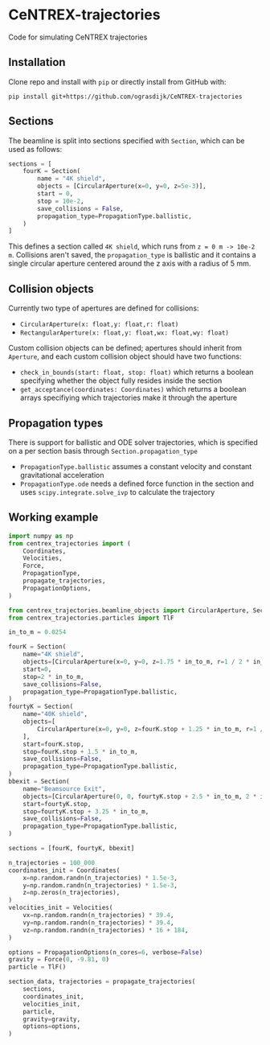 # CeNTREX-trajectories
Code for simulating CeNTREX trajectories

## Installation
Clone repo and install with `pip` or directly install from GitHub with:  
```
pip install git+https://github.com/ograsdijk/CeNTREX-trajectories
```

## Sections
The beamline is split into sections specified with `Section`, which can be used as follows:
```Python
sections = [
    fourK = Section(
        name = "4K shield",
        objects = [CircularAperture(x=0, y=0, z=5e-3)],
        start = 0,
        stop = 10e-2,
        save_collisions = False,
        propagation_type=PropagationType.ballistic,
    )
]
```
This defines a section called `4K shield`, which runs from `z = 0 m -> 10e-2 m`. Collisions aren't
saved, the `propagation_type` is ballistic and it contains a single circular aperture centered around
the z axis with a radius of 5 mm.

## Collision objects
Currently two type of apertures are defined for collisions:
* `CircularAperture(x: float,y: float,r: float)`
* `RectangularAperture(x: float,y: float,wx: float,wy: float)`

Custom collision objects can be defined; apertures should inherit from `Aperture`, and each custom
collision object should have two functions:
* `check_in_bounds(start: float, stop: float)` which returns a boolean specifying whether the object fully resides inside the section
* `get_acceptance(coordinates: Coordinates)` which returns a boolean arrays specifiying which trajectories make it through the aperture

## Propagation types
There is support for ballistic and ODE solver trajectories, which is specified on a per section basis through `Section.propagation_type`
* `PropagationType.ballistic` assumes a constant velocity and constant gravitational acceleration
* `PropagationType.ode` needs a defined force function in the section and uses `scipy.integrate.solve_ivp` to calculate the trajectory

## Working example
```Python
import numpy as np
from centrex_trajectories import (
    Coordinates,
    Velocities,
    Force,
    PropagationType,
    propagate_trajectories,
    PropagationOptions,
)

from centrex_trajectories.beamline_objects import CircularAperture, Section
from centrex_trajectories.particles import TlF

in_to_m = 0.0254

fourK = Section(
    name="4K shield",
    objects=[CircularAperture(x=0, y=0, z=1.75 * in_to_m, r=1 / 2 * in_to_m)],
    start=0,
    stop=2 * in_to_m,
    save_collisions=False,
    propagation_type=PropagationType.ballistic,
)
fourtyK = Section(
    name="40K shield",
    objects=[
        CircularAperture(x=0, y=0, z=fourK.stop + 1.25 * in_to_m, r=1 / 2 * in_to_m)
    ],
    start=fourK.stop,
    stop=fourK.stop + 1.5 * in_to_m,
    save_collisions=False,
    propagation_type=PropagationType.ballistic,
)
bbexit = Section(
    name="Beamsource Exit",
    objects=[CircularAperture(0, 0, fourtyK.stop + 2.5 * in_to_m, 2 * in_to_m)],
    start=fourtyK.stop,
    stop=fourtyK.stop + 3.25 * in_to_m,
    save_collisions=False,
    propagation_type=PropagationType.ballistic,
)

sections = [fourK, fourtyK, bbexit]

n_trajectories = 100_000
coordinates_init = Coordinates(
    x=np.random.randn(n_trajectories) * 1.5e-3,
    y=np.random.randn(n_trajectories) * 1.5e-3,
    z=np.zeros(n_trajectories),
)
velocities_init = Velocities(
    vx=np.random.randn(n_trajectories) * 39.4,
    vy=np.random.randn(n_trajectories) * 39.4,
    vz=np.random.randn(n_trajectories) * 16 + 184,
)

options = PropagationOptions(n_cores=6, verbose=False)
gravity = Force(0, -9.81, 0)
particle = TlF()

section_data, trajectories = propagate_trajectories(
    sections,
    coordinates_init,
    velocities_init,
    particle,
    gravity=gravity,
    options=options,
)

```